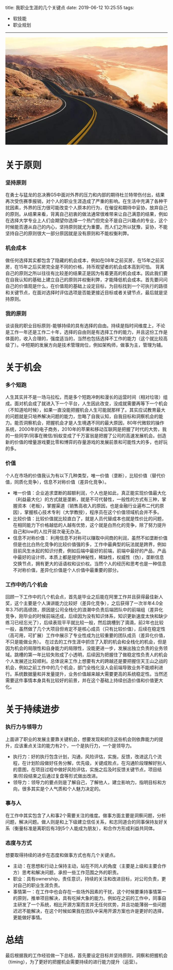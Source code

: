 title: 我职业生涯的几个关键点
date: 2019-06-12 10:25:55
tags:
- 软技能
- 职业规划

---

![](https://raw.githubusercontent.com/minotaursu/minotaursu.github.io/source/images/chance.jpg)

# 关于原则

### 坚持原则
在勇士与猛龙的总决赛G5中面对外界的压力和内部的期待杜兰特带伤付出，结果再次受伤赛季报销，对个人的职业生涯造成了严重的影响。在生活中充满了各种干扰因素，外界的压力很可能改变个人原本的行为，在催促和期待中妥协，放弃自己的原则。从结果来看，背离自己初衷的做法通常很难带来让自己满意的结果，例如在选择大学专业上人们会期望你选择一个热门但完全不是自己兴趣点的专业，这个时候能否遵从自己的内心，坚持原则就尤为重要。而人们之所以犹豫，妥协，不能坚持自己的原则很大一部分原因就是没有原则和不能权衡利弊。

### 机会成本
做任何选择其实都包含了隐藏的机会成本，例如在08年之前买房，在15年之前买房，在15年之后买房完全是不同的价格，持币观望者的机会成本高到可怕。
背离自己的原则之所以往往有比较差的结果正是因为有着更高的机会成本。因此我们要在自我认知的基础上建立自己的原则并权衡利弊，才能降低机会成本。首先要问问自己的价值观是什么，在价值观的基础上设定目标，为目标找到一个可执行的路径和关键节点，在面对选择时评估选项是否能更接近目标或者关键节点，最后就是坚持原则。

### 我的原则
谈谈我的职业目标原则-能够持续的具有选择的自由。持续是指时间维度上，不论是工作一年还是工作二十年，选择的自由则是有选择工作的能力，并且这份工作是体面的，收入合理的，强度适当的，当然也包括选择不工作的能力（这个就比较高级了）。中短期的发展方向是技术管理岗位，例如架构师，做事为主，管理为辅。

# 关于机会

### 多个短跑
人生其实并不是一场马拉松，而是多个短跑冲刺和漫长的运营时间（相对垃圾）组成。面对机会成了就进入下一个平台，人生因此改变，没成就需要再等下一个机会（不知道哈时候），如果一直没能把握机会人生可能就那样了。其实应试教育最大的问题就是只培养解决问题的能力，忽略了自我认知，自我目标和洞察机会的能力。能否洞察机会，把握机会才是人生境遇不同的最大原因，80年代微软的操作系统，2000年的电子商务，2010年的苹果和移动互联网是把握了时代的大势，我的一些同学/同事在微信/蚂蚁变成了千万富翁是把握了公司的高速发展机会。创造新的价值的增量游戏要比零和博弈的存量游戏的发展前景和可能性大的多，也好玩的多。

### 价值
个人在市场的价值我认为有以下几种类型，唯一价值（垄断），比较价值（替代价值，同质化竞争），信息不对称价值（差异化竞争）。
+ 唯一价值：企业追求垄断的超额利润，个人也是如此，真正能实现价值最大化（利益最大化）的方式就是垄断，就是不可代替性，一般性的方式有三种，掌握资本（老板），掌握渠道（销售高收入的原因，也是金融行业遍布二代的原因），掌握核心技术专利（大学教授），程序员在这个价值领域机会并不多。
+ 比较价值：比较价值就比较直白了，就是人员代替成本也就是性价比的问题，在相同能力下价格越低的人越有优势，这个就是白热化的竞争，除了努力提升自己和low的人拉开层次毫无办法。
+ 信息不对称价值：
利用信息不对称可以赚取中间商的利润，虽然不如垄断价值但是也比白热化竞争的比较价值强的多，工作中最典型的玩法就是跨界，例如目前风生水起的知识付费，例如后端中最好的前端，前端中最好的产品，产品中最好的设计师，本质上都是提供神秘性，稀缺性，权威性（伪），垄断信息交换节点，拥有更大的话语权和议价权。当然个人的经历和思考也是一种信息不对称价值，差异化价值是个人价值中最重要的部分。

### 工作中的几个机会
回顾一下工作中的几个机会点，首先是毕业之后能在阿里工作并且获得最佳新人奖，这个主要是个人演讲能力比较好（差异化竞争），之后获得了一次半年4.0全年3.75的高绩效，原因是公司全栈化的浪潮中负责后端团队中的前端组（差异化竞争，刚毕业的时候前端还成，后续因为没有知识体系，知识更新速度太快和缺少练习已经忘光了），后续表现平平就比较一般，然后跳槽到了滴滴，前2年也比较一般，虽然做了几个大项目但肯定不是核心成员（只有比较价值），后续在稳定性（高可用，可扩展）工作中展示了专业性成为比较重要的团队成员（差异化价值，不只是能做业务）。
在过去的工作生涯中抓住了入职的机会和全栈化的机会，但是因为机会的局限性和自身能力的局限性，没能更进一步，发展出独立负责的业务领域。跳槽的第一年比较失败成了小透明，后续因为把握住了做稳定性负责人的机会个人发展还比较顺利。总体说来工作上想要有大的跨越还是要把握住天王山之战的机会，例如之前工作中的几个机会，部门全栈化没人会前端导致业务不能顺利进行。系统数据量和并发量提升，业务价值越来越大需要更高的系统稳定性。当然还需要这件事情本身具有比较好的前景，并在这个基础上持续创造价值和价值更大化。

# 关于持续进步

### 执行力与领导力
上面讲了职业的发展主要靠关键机会，想要发现和抓住这些机会则依靠能力的提升，应该重点关注的能力有2个，一个是执行力，一个是领导力。
+ 执行力：好的执行包含计划，沟通，风险评估，实施，反馈，改进这几个流程，在计划阶段做好任务分解，优先级，关键成败点，在沟通阶段理解好别人的意图，在项目过程中做好风险评估，实施之后及时反馈关键节点，项目结束/阶段结束之后通过复盘等形式做出改进。
+ 领导力：领导力的要点则是了解自己，了解他人，建立影响力，指明目标和方向，很多其实是个人气质和个人魅力决定的。

### 事与人
在工作中其实包含了人和事2个需要关注的维度。做事方面主要是洞察问题，分析问题，解决问题。做人则是和上下级建立信任关系，和志同道合的同事保持友好关系（衡量标准是离职后有3到5个人能成为朋友），和合作方形成利益共同体。

### 态度与方式
想要取得持续的进步在态度和做事方式也有几个关键点。
+ 主动：在思想和行动上保持主动，站在不同人的角度（主要是上级和主要合作方）思考和解决问题，承担一些工作范围之外的职责。
+ 职业：具有ownership，责任意识，持续的关注和改进目标，对公司负责，更对自己的职业生涯负责。
+ 事情第一：在工作中也会存在一些场外因素的干扰，这个时候要秉持事情第一的原则，推单项目解决，具有吃掉大象的能力。例如在之前的工作中，同事自主研发了一个系统，相比开源方案而言并无任何优势，并且功能薄弱一些问题迟迟不能解决，在这个时候如果我在团队中采用开源方案也许是更好的选择，更能做好事情。

# 总结
最后根据我的工作经验做一下总结，首先要设定目标并坚持原则，洞察和把握机会（timing），为了更好的把握机会需要持续的进行能力提升（运营）。